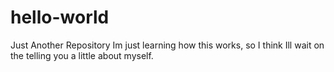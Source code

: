 # hello-world
Just Another Repository
Im just learning how this works, so I think Ill wait on the telling you a little about myself.
